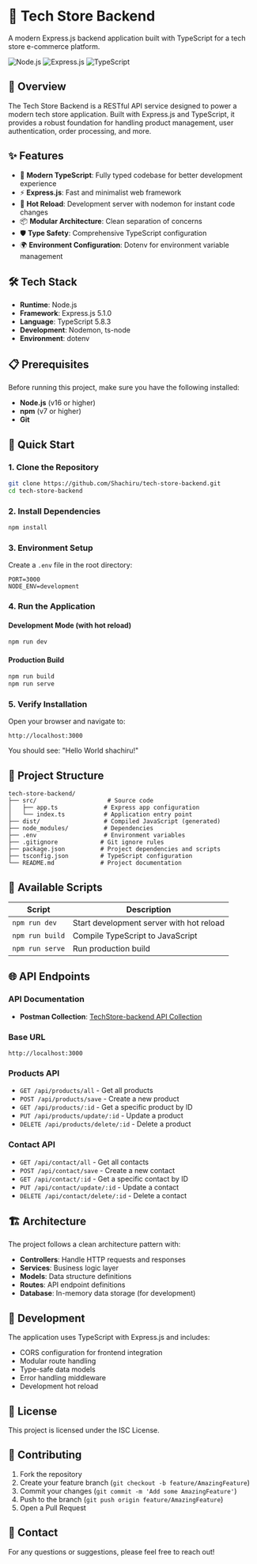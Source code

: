 # 🛒 Tech Store Backend

A modern Express.js backend application built with TypeScript for a tech store e-commerce platform.

![Node.js](https://img.shields.io/badge/Node.js-339933?style=for-the-badge&logo=nodedotjs&logoColor=white)
![Express.js](https://img.shields.io/badge/Express.js-000000?style=for-the-badge&logo=express&logoColor=white)
![TypeScript](https://img.shields.io/badge/TypeScript-007ACC?style=for-the-badge&logo=typescript&logoColor=white)

## 📖 Overview

The Tech Store Backend is a RESTful API service designed to power a modern tech store application. Built with Express.js and TypeScript, it provides a robust foundation for handling product management, user authentication, order processing, and more.

## ✨ Features

- 🚀 **Modern TypeScript**: Fully typed codebase for better development experience
- ⚡ **Express.js**: Fast and minimalist web framework
- 🔧 **Hot Reload**: Development server with nodemon for instant code changes
- 📦 **Modular Architecture**: Clean separation of concerns
- 🛡️ **Type Safety**: Comprehensive TypeScript configuration
- 🌍 **Environment Configuration**: Dotenv for environment variable management

## 🛠️ Tech Stack

- **Runtime**: Node.js
- **Framework**: Express.js 5.1.0
- **Language**: TypeScript 5.8.3
- **Development**: Nodemon, ts-node
- **Environment**: dotenv

## 📋 Prerequisites

Before running this project, make sure you have the following installed:

- **Node.js** (v16 or higher)
- **npm** (v7 or higher)
- **Git**

## 🚀 Quick Start

### 1. Clone the Repository

```bash
git clone https://github.com/Shachiru/tech-store-backend.git
cd tech-store-backend
```

### 2. Install Dependencies

```bash
npm install
```

### 3. Environment Setup

Create a `.env` file in the root directory:

```env
PORT=3000
NODE_ENV=development
```

### 4. Run the Application

#### Development Mode (with hot reload)
```bash
npm run dev
```

#### Production Build
```bash
npm run build
npm run serve
```

### 5. Verify Installation

Open your browser and navigate to:
```
http://localhost:3000
```

You should see: "Hello World shachiru!"

## 📁 Project Structure

```
tech-store-backend/
├── src/                    # Source code
│   ├── app.ts             # Express app configuration
│   └── index.ts           # Application entry point
├── dist/                  # Compiled JavaScript (generated)
├── node_modules/          # Dependencies
├── .env                   # Environment variables
├── .gitignore            # Git ignore rules
├── package.json          # Project dependencies and scripts
├── tsconfig.json         # TypeScript configuration
└── README.md             # Project documentation
```

## 🔧 Available Scripts

| Script | Description |
|--------|-------------|
| `npm run dev` | Start development server with hot reload |
| `npm run build` | Compile TypeScript to JavaScript |
| `npm run serve` | Run production build |

## 🌐 API Endpoints

### API Documentation
- **Postman Collection**: [TechStore-backend API Collection](./Tech-Store-Backend.postman_collection.json)

### Base URL
```
http://localhost:3000
```

### Products API
- `GET /api/products/all` - Get all products
- `POST /api/products/save` - Create a new product
- `GET /api/products/:id` - Get a specific product by ID
- `PUT /api/products/update/:id` - Update a product
- `DELETE /api/products/delete/:id` - Delete a product

### Contact API
- `GET /api/contact/all` - Get all contacts
- `POST /api/contact/save` - Create a new contact
- `GET /api/contact/:id` - Get a specific contact by ID
- `PUT /api/contact/update/:id` - Update a contact
- `DELETE /api/contact/delete/:id` - Delete a contact

## 🏗️ Architecture

The project follows a clean architecture pattern with:

- **Controllers**: Handle HTTP requests and responses
- **Services**: Business logic layer
- **Models**: Data structure definitions
- **Routes**: API endpoint definitions
- **Database**: In-memory data storage (for development)

## 🔧 Development

The application uses TypeScript with Express.js and includes:
- CORS configuration for frontend integration
- Modular route handling
- Type-safe data models
- Error handling middleware
- Development hot reload

## 📝 License

This project is licensed under the ISC License.

## 🤝 Contributing

1. Fork the repository
2. Create your feature branch (`git checkout -b feature/AmazingFeature`)
3. Commit your changes (`git commit -m 'Add some AmazingFeature'`)
4. Push to the branch (`git push origin feature/AmazingFeature`)
5. Open a Pull Request

## 📧 Contact

For any questions or suggestions, please feel free to reach out!
